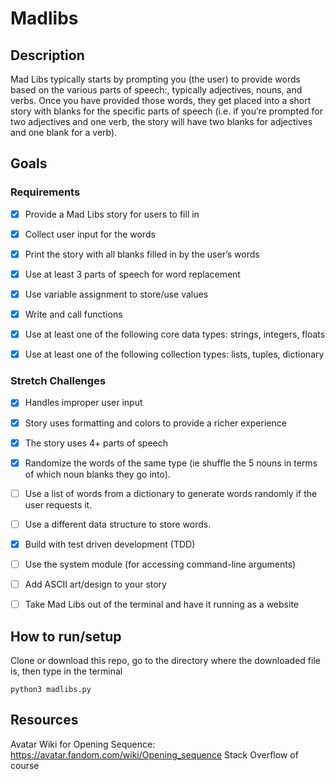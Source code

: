 # Madlibs

## Description
Mad Libs typically starts by prompting you (the user) to provide words based on the various parts of speech:, typically adjectives, nouns, and verbs. Once you have provided those words, they get placed into a short story with blanks for the specific parts of speech (i.e. if you’re prompted for two adjectives and one verb, the story will have two blanks for adjectives and one blank for a verb).

## Goals
### Requirements
- [x] Provide a Mad Libs story for users to fill in
- [x] Collect user input for the words
- [x] Print the story with all blanks filled in by the user’s words
- [x] Use at least 3 parts of speech for word replacement
- [x] Use variable assignment to store/use values
- [x] Write and call functions
- [x] Use at least one of the following core data types: strings, integers, floats
- [x] Use at least one of the following collection types: lists, tuples, dictionary


### Stretch Challenges
- [x] Handles improper user input
- [x] Story uses formatting and colors to provide a richer experience
- [x] The story uses 4+ parts of speech
- [x] Randomize the words of the same type (ie shuffle the 5 nouns in terms of which noun blanks they go into).
- [ ] Use a list of words from a dictionary to generate words randomly if the user requests it.
- [ ] Use a different data structure to store words.
- [x] Build with test driven development (TDD)
- [ ] Use the system module (for accessing command-line arguments)
- [ ] Add ASCII art/design to your story
- [ ] Take Mad Libs out of the terminal and have it running as a website


## How to run/setup
Clone or download this repo, go to the directory where the downloaded file is, then type in the terminal
```
python3 madlibs.py
```

## Resources
Avatar Wiki for Opening Sequence: https://avatar.fandom.com/wiki/Opening_sequence
Stack Overflow of course
